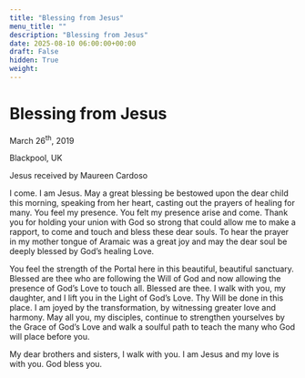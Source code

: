 ```yaml
---
title: "Blessing from Jesus"
menu_title: ""
description: "Blessing from Jesus"
date: 2025-08-10 06:00:00+00:00
draft: False
hidden: True
weight:
---
```

# Blessing from Jesus

March 26<sup>th</sup>, 2019

Blackpool, UK

Jesus received by Maureen Cardoso

I come. I am Jesus. May a great blessing be bestowed upon the dear child this morning, speaking from her heart, casting out the prayers of healing for many. You feel my presence. You felt my presence arise and come. Thank you for holding your union with God so strong that could allow me to make a rapport, to come and touch and bless these dear souls. To hear the prayer in my mother tongue of Aramaic was a great joy and may the dear soul be deeply blessed by God’s healing Love.

You feel the strength of the Portal here in this beautiful, beautiful sanctuary. Blessed are thee who are following the Will of God and now allowing the presence of God’s Love to touch all. Blessed are thee. I walk with you, my daughter, and I lift you in the Light of God’s Love. Thy Will be done in this place. I am joyed by the transformation, by witnessing greater love and harmony. May all you, my disciples, continue to strengthen yourselves by the Grace of God’s Love and walk a soulful path to teach the many who God will place before you.

My dear brothers and sisters, I walk with you. I am Jesus and my love is with you. God bless you. 

